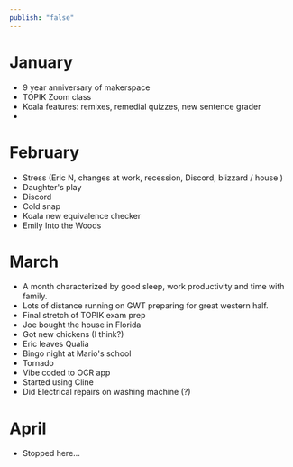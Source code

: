 ```yaml
---
publish: "false"
---
```


# January

 - 9 year anniversary of makerspace
 - TOPIK Zoom class
 - Koala features: remixes, remedial quizzes, new sentence grader
 - 
# February

 - Stress (Eric N, changes at work, recession, Discord, blizzard / house )
 - Daughter's play
 - Discord
 - Cold snap
 - Koala new equivalence checker
 - Emily Into the Woods
# March
 - A month characterized by good sleep, work productivity and time with family.
 - Lots of distance running on GWT preparing for great western half.
 - Final stretch of TOPIK exam prep
 - Joe bought the house in Florida
 - Got new chickens (I think?)
 - Eric leaves Qualia
 - Bingo night at Mario's school
 - Tornado
 - Vibe coded to OCR app
 - Started using Cline
 - Did Electrical repairs on washing machine (?)
# April 

- Stopped here...

